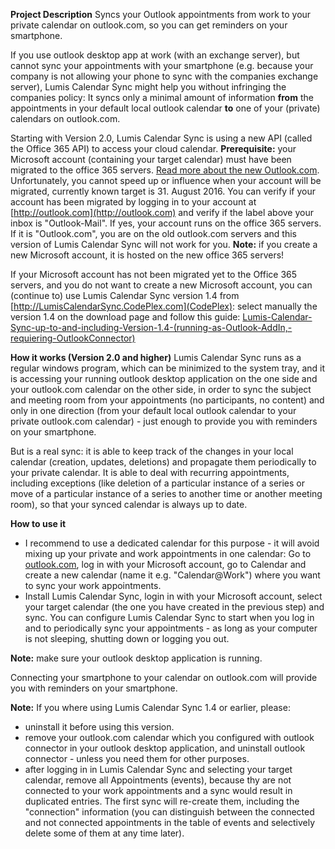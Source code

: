 **Project Description**
Syncs your Outlook appointments from work to your private calendar on outlook.com, so you can get reminders on your smartphone.

If you use outlook desktop app at work (with an exchange server), but cannot sync your appointments with your smartphone (e.g. because your company is not allowing your phone to sync with the companies exchange server), Lumis Calendar Sync might help you without infringing the companies policy:
It syncs only a minimal amount of information **from** the appointments in your default local outlook calendar **to** one of your (private) calendars on outlook.com.

Starting with Version 2.0, Lumis Calendar Sync is using a new API (called the Office 365 API) to access your cloud calendar.
**Prerequisite:** your Microsoft account (containing your target calendar) must have been migrated to the office 365 servers. [Read more about the new Outlook.com](https://blogs.office.com/2016/02/17/outlook-com-out-of-preview-and-better-than-ever/).
Unfortunately, you cannot speed up or influence when your account will be migrated, currently known target is 31. August 2016.
You can verify if your account has been migrated by logging in to your account at [http://outlook.com](http://outlook.com) and verify if the label above your inbox is "Outlook-Mail". If yes, your account runs on the office 365 servers. If it is "Outlook.com", you are on the old outlook.com servers and this version of Lumis Calendar Sync will not work for you. 
**Note:** if you create a new Microsoft account, it is hosted on the new office 365 servers!

If your Microsoft account has not been migrated yet to the Office 365 servers, and you do not want to create a new Microsoft account, you can (continue to) use Lumis Calendar Sync version 1.4 from [http://LumisCalendarSync.CodePlex.com](CodePlex): select manually the version 1.4 on the download page and follow this guide: [Lumis-Calendar-Sync-up-to-and-including-Version-1.4-(running-as-Outlook-AddIn,-requiering-OutlookConnector)](https://lumiscalendarsync.codeplex.com/wikipage?title=Lumis%20Calendar%20Sync%20up%20to%20and%20including%20Version%201.4%20%28running%20as%20Outlook%20AddIn%2c%20requiering%20OutlookConnector%29&referringTitle=Home)

**How it works (Version 2.0 and higher)**
Lumis Calendar Sync runs as a regular windows program, which can be minimized to the system tray, and it is accessing your running outlook desktop application on the one side and your outlook.com calendar on the other side, in order to sync the subject and meeting room from your appointments (no participants, no content) and only in one direction (from your default local outlook calendar to your private outlook.com calendar) - just enough to provide you with reminders on your smartphone.

But is a real sync: it is able to keep track of the changes in your local calendar (creation, updates, deletions) and propagate them periodically to your private calendar. It is able to deal with recurring appointments, including exceptions (like deletion of a particular instance of a series or move of a particular instance of a series to another time or another meeting room), so that your synced calendar is always up to date.

**How to use it**
* I recommend to use a dedicated calendar for this purpose - it will avoid mixing up your private and work appointments in one calendar: Go to [outlook.com](http://outlook.com), log in with your Microsoft account, go to Calendar and create a new calendar (name it e.g. "Calendar@Work") where you want to sync your work appointments. 
* Install Lumis Calendar Sync, login in with your Microsoft account, select your target calendar (the one you have created in the previous step) and sync. You can configure Lumis Calendar Sync to start when you log in and to periodically sync your appointments - as long as your computer is not sleeping, shutting down or logging you out.

**Note:** make sure your outlook desktop application is running.

Connecting your smartphone to your calendar on outlook.com will provide you with reminders on your smartphone.

**Note:** If you where using Lumis Calendar Sync 1.4 or earlier, please:
* uninstall it before using this version. 
* remove your outlook.com calendar which you configured with outlook connector in your outlook desktop application, and uninstall outlook connector - unless you need them for other purposes.
* after logging in in Lumis Calendar Sync and selecting your target calendar, remove all Appointments (events), because thy are not connected to your work appointments and a sync would result in duplicated entries. The first sync will re-create them, including the "connection" information (you can distinguish between the connected and not connected appointments in the table of events and selectively delete some of them at any time later).

